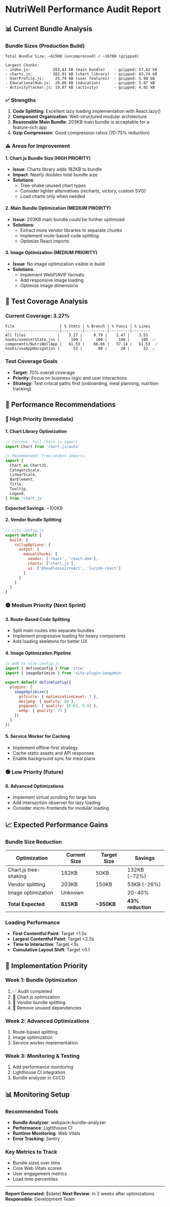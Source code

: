 # NutriWell Performance Audit Report

## 📊 Current Bundle Analysis

### Bundle Sizes (Production Build)
```
Total Bundle Size: ~615KB (uncompressed) / ~167KB (gzipped)

Largest Chunks:
- index.js:          203.42 kB (main bundle)    - gzipped: 57.42 kB
- charts.js:         182.91 kB (chart library)  - gzipped: 63.74 kB
- UserProfile.js:     25.79 kB (user features)  - gzipped: 5.98 kB
- EducationalHub.js:  20.06 kB (education)      - gzipped: 5.87 kB
- ActivityTracker.js: 19.87 kB (activity)       - gzipped: 4.92 kB
```

### ✅ Strengths
1. **Code Splitting**: Excellent lazy loading implementation with React.lazy()
2. **Component Organization**: Well-structured modular architecture
3. **Reasonable Main Bundle**: 203KB main bundle is acceptable for a feature-rich app
4. **Gzip Compression**: Good compression ratios (70-75% reduction)

### ⚠️ Areas for Improvement

#### 1. Chart.js Bundle Size (HIGH PRIORITY)
- **Issue**: Charts library adds 182KB to bundle
- **Impact**: Nearly doubles total bundle size
- **Solutions**:
  - Tree-shake unused chart types
  - Consider lighter alternatives (recharts, victory, custom SVG)
  - Load charts only when needed

#### 2. Main Bundle Optimization (MEDIUM PRIORITY)
- **Issue**: 203KB main bundle could be further optimized
- **Solutions**:
  - Extract more vendor libraries to separate chunks
  - Implement route-based code splitting
  - Optimize React imports

#### 3. Image Optimization (MEDIUM PRIORITY)
- **Issue**: No image optimization visible in build
- **Solutions**:
  - Implement WebP/AVIF formats
  - Add responsive image loading
  - Optimize image dimensions

## 🧪 Test Coverage Analysis

### Current Coverage: 3.27%
```
File                    | % Stmts | % Branch | % Funcs | % Lines
------------------------|---------|----------|---------|--------
All files              |    3.27 |     0.79 |    2.47 |    3.53
hooks/useUserState.jsx |     100 |      100 |     100 |     100  ✅
components/NutriWellApp |   61.53 |    66.66 |   57.14 |   61.53  ✅
hooks/useAppNavigation |      52 |       80 |      20 |      52  ⚠️
```

### Test Coverage Goals
- **Target**: 70% overall coverage
- **Priority**: Focus on business logic and user interactions
- **Strategy**: Test critical paths first (onboarding, meal planning, nutrition tracking)

## 🚀 Performance Recommendations

### 🔴 High Priority (Immediate)

#### 1. Chart Library Optimization
```javascript
// Current: Full Chart.js import
import Chart from 'chart.js/auto'

// Recommended: Tree-shaken imports
import {
  Chart as ChartJS,
  CategoryScale,
  LinearScale,
  BarElement,
  Title,
  Tooltip,
  Legend,
} from 'chart.js'
```
**Expected Savings**: ~100KB

#### 2. Vendor Bundle Splitting
```javascript
// vite.config.js
export default {
  build: {
    rollupOptions: {
      output: {
        manualChunks: {
          vendor: ['react', 'react-dom'],
          charts: ['chart.js'],
          ui: ['@headlessui/react', 'lucide-react']
        }
      }
    }
  }
}
```

### 🟡 Medium Priority (Next Sprint)

#### 3. Route-Based Code Splitting
- Split main routes into separate bundles
- Implement progressive loading for heavy components
- Add loading skeletons for better UX

#### 4. Image Optimization Pipeline
```javascript
// Add to vite.config.js
import { defineConfig } from 'vite'
import { imageOptimize } from 'vite-plugin-imagemin'

export default defineConfig({
  plugins: [
    imageOptimize({
      gifsicle: { optimizationLevel: 7 },
      mozjpeg: { quality: 80 },
      pngquant: { quality: [0.65, 0.8] },
      webp: { quality: 75 }
    })
  ]
})
```

#### 5. Service Worker for Caching
- Implement offline-first strategy
- Cache static assets and API responses
- Enable background sync for meal plans

### 🟢 Low Priority (Future)

#### 6. Advanced Optimizations
- Implement virtual scrolling for large lists
- Add intersection observer for lazy loading
- Consider micro-frontends for modular loading

## 📈 Expected Performance Gains

### Bundle Size Reduction
| Optimization | Current Size | Target Size | Savings |
|--------------|--------------|-------------|---------|
| Chart.js tree-shaking | 182KB | 50KB | 132KB (-72%) |
| Vendor splitting | 203KB | 150KB | 53KB (-26%) |
| Image optimization | Unknown | | 20-40% |
| **Total Expected** | **615KB** | **~350KB** | **43% reduction** |

### Loading Performance
- **First Contentful Paint**: Target <1.5s
- **Largest Contentful Paint**: Target <2.5s
- **Time to Interactive**: Target <3s
- **Cumulative Layout Shift**: Target <0.1

## 🔧 Implementation Priority

### Week 1: Bundle Optimization
1. ✅ Audit completed
2. 🔄 Chart.js optimization
3. 🔄 Vendor bundle splitting
4. 🔄 Remove unused dependencies

### Week 2: Advanced Optimizations  
1. Route-based splitting
2. Image optimization
3. Service worker implementation

### Week 3: Monitoring & Testing
1. Add performance monitoring
2. Lighthouse CI integration
3. Bundle analyzer in CI/CD

## 📊 Monitoring Setup

### Recommended Tools
- **Bundle Analyzer**: webpack-bundle-analyzer
- **Performance**: Lighthouse CI
- **Runtime Monitoring**: Web Vitals
- **Error Tracking**: Sentry

### Key Metrics to Track
- Bundle sizes over time
- Core Web Vitals scores
- User engagement metrics
- Load time percentiles

---

**Report Generated**: $(date)
**Next Review**: In 2 weeks after optimizations
**Responsible**: Development Team 
